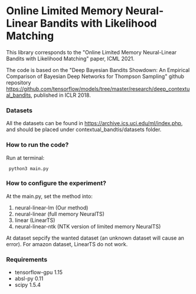 # Online Limited Memory Neural-Linear Bandits with Likelihood Matching #

This library corresponds to the "Online Limited Memory Neural-Linear Bandits with Likelihood Matching" paper, ICML 2021.

The code is based on the "Deep Bayesian Bandits Showdown: An Empirical Comparison of Bayesian Deep Networks for Thompson Sampling" github repository https://github.com/tensorflow/models/tree/master/research/deep_contextual_bandits, published in ICLR 2018.

### Datasets ###

All the datasets can be found in https://archive.ics.uci.edu/ml/index.php, and should be placed under  contextual_bandtis/datasets folder. 

### How to run the code? ###
Run at terminal:
```
 python3 main.py 
```
### How to configure the experiment? ###
At the main.py, set the method into:
1. neural-linear-lm (Our method)
2. neural-linear (full memory NeuralTS)
3. linear (LinearTS)
4. neural-linear-ntk (NTK version of limited memory NeuralTS)

At dataset sepcify the wanted dataset (an unknown dataset will cause an error).
For amazon dataset, LinearTS do not work. 

### Requirements ###

* tensorflow-gpu 1.15
* absl-py 0.11
* scipy 1.5.4

